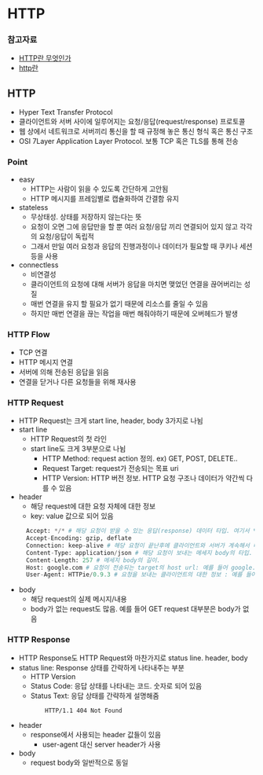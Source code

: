 # HTTP

### 참고자료
* [HTTP란 무엇인가](https://www.zerocho.com/category/HTTP/post/5b344f3af94472001b17f2da)
* [http란](https://kyun2da.dev/CS/http%EB%9E%80/)
## HTTP
* Hyper Text Transfer Protocol
* 클라이언트와 서버 사이에 일루어지는 요청/응답(request/response) 프로토콜
* 웹 상에서 네트워크로 서버끼리 통신을 할 때 규정해 놓은 통신 형식 혹은 통신 구조
* OSI 7Layer Application Layer Protocol. 보통 TCP 혹은 TLS를 통해 전송
### Point
* easy
  * HTTP는 사람이 읽을 수 있도록 간단하게 고안됨
  * HTTP 메시지를 프레임별로 캡슐화하여 간결함 유지
* stateless
  * 무상태성. 상태를 저장하지 않는다는 뜻
  * 요청이 오면 그에 응답만을 할 뿐 여러 요청/응답 끼리 연결되어 있지 않고 각각의 요청/응답이 독립적
  * 그래서 만일 여러 요청과 응답의 진행과정이나 데이터가 필요할 때 쿠키나 세션등을 사용
* connectless
  * 비연결성
  * 클라이언트의 요청에 대해 서버가 응답을 마치면 맺었던 연결을 끊어버리는 성질
  * 매번 연결을 유지 할 필요가 없기 때문에 리소스를 줄일 수 있음
  * 하지만 매번 연결을 끊는 작업을 매번 해줘야하기 때문에 오버헤드가 발생
  
### HTTP Flow
* TCP 연결
* HTTP 메시지 연결
* 서버에 의해 전송된 응답을 읽음
* 연결을 닫거나 다른 요청들을 위해 재사용

### HTTP Request
* HTTP Request는 크게 start line, header, body 3가지로 나뉨
* start line
  * HTTP Request의 첫 라인
  * start line도 크게 3부분으로 나뉨
    * HTTP Method: request action 정의. ex) GET, POST, DELETE..
    * Request Target: request가 전송되는 목표 uri
    * HTTP Version: HTTP 버전 정보. HTTP 요청 구조나 데이터가 약간씩 다를 수 있음
* header
  * 해당 request에 대한 요청 자체에 대한 정보
  * key: value 값으로 되어 있음
  ```python
    Accept: */* # 해당 요청이 받을 수 있는 응답(response) 데이터 타입. 여기서 */* 은 모두 허용 예시 ) application/json, image/jpeg, text/plain 등
    Accept-Encoding: gzip, deflate
    Connection: keep-alive # 해당 요청이 끝난후에 클라이언트와 서버가 계속해서 네트워크 컨넥션을 유지 할것인지 아니면 끊을것인지에 대해 지시하는 부분. 여기서 keep-alive는 계속해서 HTTP요청을 보낼 예정임으로 네트워크 연결을 유지하라는 뜻, 이외에 close라고 적혀 있으면 더 이상 HTTP 요청을 보내지 않을 것임으로 네트워크 연결을 닫아도 된다는 뜻
    Content-Type: application/json # 해당 요청이 보내는 메세지 body의 타입. 예를 들어, JSON을 보내면 application/json.
    Content-Length: 257 # 메세지 body의 길이.
    Host: google.com # 요청이 전송되는 target의 host url: 예를 들어 google.com
    User-Agent: HTTPie/0.9.3 # 요청을 보내는 클라이언트의 대한 정보 : 예를 들어, 웹브라우저에 대한 정보.
  ```
* body
  * 해당 request의 실제 메시지/내용
  * body가 없는 request도 많음. 예를 들어 GET request 대부분은 body가 없음
  
### HTTP Response
* HTTP Response도 HTTP Request와 마찬가지로 status line. header, body
* status line: Response 상태를 간략하게 나타내주는 부분 
  * HTTP Version
  * Status Code: 응답 상태를 나타내는 코드. 숫자로 되어 있음
  * Status Text: 응답 상태를 간략하게 설명해줌
    ```text
        HTTP/1.1 404 Not Found
    ```
* header
  * response에서 사용되는 header 값들이 있음
    * user-agent 대신 server header가 사용
* body
  * request body와 일반적으로 동일
